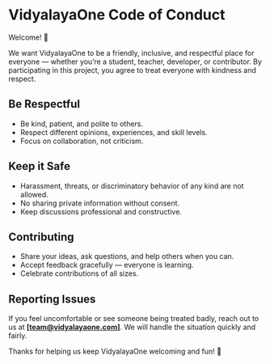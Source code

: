 # VidyalayaOne Code of Conduct

Welcome! 🎉  

We want VidyalayaOne to be a friendly, inclusive, and respectful place for everyone — whether you’re a student, teacher, developer, or contributor. By participating in this project, you agree to treat everyone with kindness and respect.

## Be Respectful

- Be kind, patient, and polite to others.  
- Respect different opinions, experiences, and skill levels.  
- Focus on collaboration, not criticism.  

## Keep it Safe

- Harassment, threats, or discriminatory behavior of any kind are not allowed.  
- No sharing private information without consent.  
- Keep discussions professional and constructive.  

## Contributing

- Share your ideas, ask questions, and help others when you can.  
- Accept feedback gracefully — everyone is learning.  
- Celebrate contributions of all sizes.  

## Reporting Issues

If you feel uncomfortable or see someone being treated badly, reach out to us at **[team@vidyalayaone.com]**. We will handle the situation quickly and fairly.  

Thanks for helping us keep VidyalayaOne welcoming and fun! 🚀
